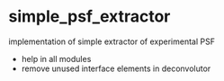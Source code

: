 # simple_psf_extractor
implementation of simple extractor of experimental PSF

 - help in all modules
 - remove unused interface elements in deconvolutor 
